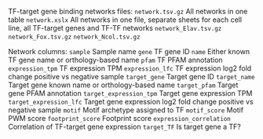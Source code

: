 TF-target gene binding networks files:
	`network.tsv.gz`	All networks in one table
	`network.xslx`	All networks in one file, separate sheets for each cell line, all TF-target genes and TF-TF networks
	`network_Elav.tsv.gz`
	`network_Fox.tsv.gz`
	`network_Ncol.tsv.gz`

Network columns:
	`sample`	 Sample name
	`gene`	TF gene ID
	`name`	Either known TF gene name or orthology-based name
	`pfam`	TF PFAM annotation
	`expression_tpm`	TF expression TPM
	`expression_lfc`	TF expression log2 fold change positive vs negative sample
	`target_gene`	Target gene ID
	`target_name`	Target gene known name or orthology-based name
	`target_pfam`	Target gene PFAM annotation
	`target_expression_tpm`	Target gene expression TPM
	`target_expression_lfc`	Target gene expression log2 fold change positive vs negative sample
	`motif`	Motif archetype assigned to TF
	`motif_score`	Motif PWM score
	`footprint_score`	Footprint score
	`expression_correlation`	Correlation of TF-target gene expression
	`target_TF`	Is target gene a TF?

